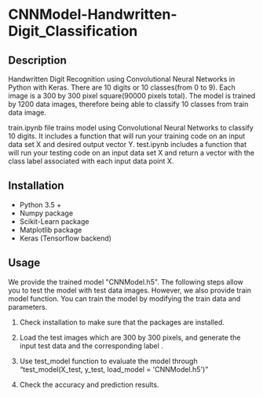# CNNModel-Handwritten-Digit_Classification



## Description

Handwritten Digit Recognition using Convolutional Neural Networks in Python with Keras. There are 10 digits or 10 classes(from 0 to 9). Each image is a 300 by 300 pixel square(90000 pixels total). The model is trained by 1200 data images, therefore being able to classify 10 classes from train data image.

train.ipynb file trains model using Convolutional Neural Networks to classify 10 digits. It includes a function that will run your training code on an input data set X and desired output vector Y. test.ipynb includes a function that will run your testing code on an input data set X and return a vector with the class label associated with each input data point X.



## Installation

* Python 3.5 +
* Numpy package
* Scikit-Learn package
* Matplotlib package
* Keras (Tensorflow backend)



## Usage

We provide the trained model "CNNModel.h5". The following steps allow you to test the model with test data images. However, we also provide train model function. You can train the model by modifying the train data and parameters.

1. Check installation to make sure that the packages are installed.

2. Load the test images which are 300 by 300 pixels, and generate the input test data and the corresponding label . 

3. Use test_model function to evaluate the model through 
“test_model(X_test, y_test, load_model = 'CNNModel.h5')”

4. Check the accuracy and prediction results.
